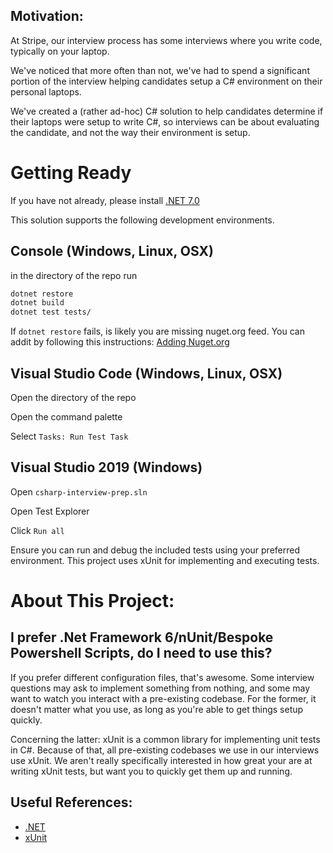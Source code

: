 ## Motivation:

At Stripe, our interview process has some interviews where you write
code, typically on your laptop.

We've noticed that more often than not, we've had to spend a significant
portion of the interview helping candidates setup a C#
environment on their personal laptops.

We've created a (rather ad-hoc) C# solution to help candidates
determine if their laptops were setup to write C#, so interviews can
be about evaluating the candidate, and not the way their environment is
setup.

# Getting Ready

If you have not already, please install [.NET 7.0](https://dotnet.microsoft.com/en-us/download/dotnet/7.0)

This solution supports the following  development environments.

## Console (Windows, Linux, OSX)
in the directory of the repo run
```sh
dotnet restore
dotnet build
dotnet test tests/
```

If ```dotnet restore``` fails, is likely you are missing nuget.org feed. You can addit by following this instructions: [Adding Nuget.org](https://docs.microsoft.com/en-us/nuget/resources/nuget-faq#i-don-t-see-nuget-org-in-my-list-of-repositories--how-do-i-get-it-back-)

## Visual Studio Code (Windows, Linux, OSX)
Open the directory of the repo

Open the command palette

Select `Tasks: Run Test Task`

## Visual Studio 2019 (Windows)
Open `csharp-interview-prep.sln`

Open Test Explorer

Click `Run all`

Ensure you can run and debug the included tests using your preferred environment.
This project uses xUnit for implementing and executing tests.

# About This Project:

## I prefer .Net Framework 6/nUnit/Bespoke Powershell Scripts, do I need to use this?

If you prefer different configuration files, that's awesome.
Some interview questions may ask to implement something from nothing,
and some may want to watch you interact with a pre-existing codebase.
For the former, it doesn't matter what you use, as long as you're able
to get things setup quickly.

Concerning the latter: xUnit is a common library for implementing unit
tests in C#.
Because of that, all pre-existing codebases we use in our interviews use
xUnit.
We aren't really specifically interested in how great your are at writing
xUnit tests, but want you to quickly get them up and running.

## Useful References:
- [.NET](https://dotnet.microsoft.com/)
- [xUnit](https://xunit.github.io/)
